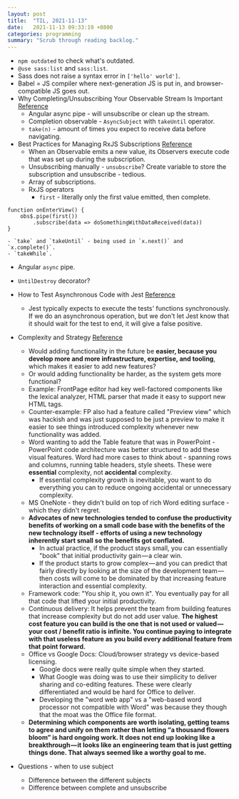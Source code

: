 ```yaml
---
layout: post
title:  "TIL, 2021-11-13"
date:   2021-11-13 09:33:19 +0800
categories: programming
summary: "Scrub through reading backlog."
---
```


- `npm outdated` to check what's outdated.
- `@use sass:list` and `sass:list`.
- Sass does not raise a syntax error in `['hello' world']`.
- Babel = JS compiler where next-generation JS is put in, and browser-compatible JS goes out.
- Why Completing/Unsubscribing Your Observable Stream Is Important [Reference](https://betterprogramming.pub/why-completing-unsubscribing-your-observable-stream-is-important-f96b513e83c1)
  - Angular async pipe - will unsubscribe or clean up the stream.
  - Completion observable - `AsyncSubject` with `takeUntil` operator.
  - `take(n)` - amount of times you expect to receive data before navigating.
- Best Practices for Managing RxJS Subscriptions [Reference](https://www.thisdot.co/blog/best-practices-for-managing-rxjs-subscriptions)
  - When an Observable emits a new value, its Observers execute code that was set up during the subscription.
  - Unsubscribing manually - `unsubscribe`? Create variable to store the subscription and unsubscribe - tedious.
  - Array of subscriptions.
  - RxJS operators
    - `first` - literally only the first value emitted, then complete.

```
function onEnterView() {
    obs$.pipe(first())
        .subscribe(data => doSomethingWithDataReceived(data))
}
```

    - `take` and `takeUntil` - being used in `x.next()` and `x.complete()`.
    - `takeWhile`.
  - Angular `async` pipe.
  - `UntilDestroy` decorator?
- How to Test Asynchronous Code with Jest [Reference](https://www.pluralsight.com/guides/test-asynchronous-code-jest)
  - Jest typically expects to execute the tests' functions synchronously. If we do an asynchronous operation, but we don't let Jest know that it should wait for the test to end, it will give a false positive.

- Complexity and Strategy [Reference](https://hackernoon.com/complexity-and-strategy-325cd7f59a92)
  - Would adding functionality in the future be **easier, because you develop more and more infrastructure, expertise, and tooling**, which makes it easier to add new features?
  - Or would adding functionality be harder, as the system gets more functional?
  - Example: FrontPage editor had key well-factored components like the lexical analyzer, HTML parser that made it easy to support new HTML tags.
  - Counter-example: FP also had a feature called "Preview view" which was hackish and was just supposed to be just a preview to make it easier to see things introduced complexity whenever new functionality was added.
  - Word wanting to add the Table feature that was in PowerPoint - PowerPoint code architecture was better structured to add these visual features. Word had more cases to think about - spanning rows and columns, running table headers, style sheets. These were **essential** complexity, not **accidental** complexity.
    - If essential complexity growth is inevitable, you want to do everything you can to reduce ongoing accidental or unnecessary complexity.
  - MS OneNote - they didn't build on top of rich Word editing surface - which they didn't regret.
  - **Advocates of new technologies tended to confuse the productivity benefits of working on a small code base with the benefits of the new technology itself - efforts of using a new technology inherently start small so the benefits got conflated.**
    - In actual practice, if the product stays small, you can essentially "book" that initial productivity gain — a clear win.
    - If the product starts to grow complex — and you can predict that fairly directly by looking at the size of the development team — then costs will come to be dominated by that increasing feature interaction and essential complexity.
  - Framework code: "You ship it, you own it". You eventually pay for all that code that lifted your initial productivity.
  - Continuous delivery: It helps prevent the team from building features that increase complexity but do not add user value. **The highest cost feature you can build is the one that is not used or valued — your cost / benefit ratio is infinite. You continue paying to integrate with that useless feature as you build every additional feature from that point forward.**
  - Office vs Google Docs: Cloud/browser strategy vs device-based licensing.
    - Google docs were really quite simple when they started.
    - What Google was doing was to use their simplicity to deliver sharing and co-editing features. These were clearly differentiated and would be hard for Office to deliver.
    - Developing the "word web app" vs a "web-based word processor not compatible with Word" was because they though that the moat was the Office file format.
  - **Determining which components are worth isolating, getting teams to agree and unify on them rather than letting “a thousand flowers bloom” is hard ongoing work. It does not end up looking like a breakthrough — it looks like an engineering team that is just getting things done. That always seemed like a worthy goal to me.**


- Questions - when to use subject
  - Difference between the different subjects
  - Difference between complete and unsubscribe
